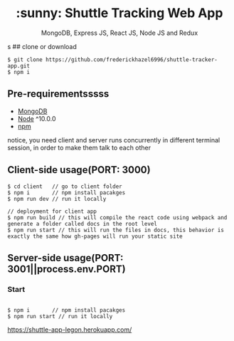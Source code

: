 <h1 align="center">
:sunny: Shuttle Tracking Web App
</h1>
<p align="center">
MongoDB, Express JS, React JS, Node JS and Redux
</p>
s
## clone or download

```terminal
$ git clone https://github.com/frederickhazel6996/shuttle-tracker-app.git
$ npm i
```

## Pre-requirementsssss

-   [MongoDB](https://gist.github.com/nrollr/9f523ae17ecdbb50311980503409aeb3)
-   [Node](https://nodejs.org/en/download/) ^10.0.0
-   [npm](https://nodejs.org/en/download/package-manager/)

notice, you need client and server runs concurrently in different terminal session, in order to make them talk to each other

## Client-side usage(PORT: 3000)

```terminal
$ cd client   // go to client folder
$ npm i       // npm install pacakges
$ npm run dev // run it locally

// deployment for client app
$ npm run build // this will compile the react code using webpack and generate a folder called docs in the root level
$ npm run start // this will run the files in docs, this behavior is exactly the same how gh-pages will run your static site
```

## Server-side usage(PORT: 3001||process.env.PORT)

### Start

```terminal

$ npm i       // npm install pacakges
$ npm run start // run it locally

```

https://shuttle-app-legon.herokuapp.com/
